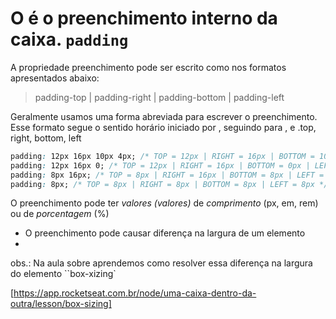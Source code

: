 # O é o preenchimento interno da caixa. `padding`

A propriedade preenchimento pode ser escrito como nos formatos apresentados abaixo:

> padding-top | padding-right | padding-bottom | padding-left

Geralmente usamos uma forma abreviada para escrever o preenchimento. Esse formato segue o sentido horário iniciado por , seguindo para , e .top, right, bottom, left

```css
padding: 12px 16px 10px 4px; /* TOP = 12px | RIGHT = 16px | BOTTOM = 10px | LEFT = 4px */
padding: 12px 16px 0; /* TOP = 12px | RIGHT = 16px | BOTTOM = 0px | LEFT = 16px */
padding: 8px 16px; /* TOP = 8px | RIGHT = 16px | BOTTOM = 8px | LEFT = 16px */
padding: 8px; /* TOP = 8px | RIGHT = 8px | BOTTOM = 8px | LEFT = 8px */
```
O preenchimento pode ter *valores (valores)* de *comprimento* (px, em, rem) ou de *porcentagem* (%)

* O preenchimento pode causar diferença na largura de um elemento
* 
obs.: Na aula sobre aprendemos como resolver essa diferença na largura do elemento ``box-xizing`

[https://app.rocketseat.com.br/node/uma-caixa-dentro-da-outra/lesson/box-sizing]